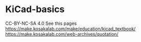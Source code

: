 # KiCad-basics
CC-BY-NC-SA 4.0
See this pages
https://make.kosakalab.com/make/education/kicad_textbook/
https://make.kosakalab.com/web-archives/quotation/
